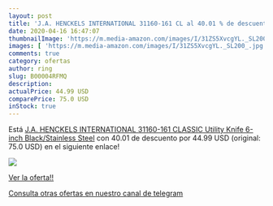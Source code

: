 ```yaml
---
layout: post
title: 'J.A. HENCKELS INTERNATIONAL 31160-161 CL al 40.01 % de descuento'
date: 2020-04-16 16:47:07
thumbnailImage: 'https://m.media-amazon.com/images/I/31ZS5XvcgYL._SL200_.jpg'
images: [ 'https://m.media-amazon.com/images/I/31ZS5XvcgYL._SL200_.jpg' ]
comments: true
category: ofertas
author: ring
slug: B00004RFMQ
description:
actualPrice: 44.99 USD
comparePrice: 75.0 USD
inStock: true
---
```


Está [J.A. HENCKELS INTERNATIONAL 31160-161 CLASSIC Utility Knife  6-inch  Black/Stainless Steel](https://www.amazon.com/dp/B00004RFMQ/?tag=redken08-20) con 40.01 de descuento por 44.99 USD (original: 75.0 USD) en el siguiente enlace!

[![](https://m.media-amazon.com/images/I/31ZS5XvcgYL._SL200_.jpg)](https://www.amazon.com/dp/B00004RFMQ/?tag=redken08-20)

[Ver la oferta!!](https://www.amazon.com/dp/B00004RFMQ/?tag=redken08-20)

[Consulta otras ofertas en nuestro canal de telegram](https://t.me/s/ofertas25)
